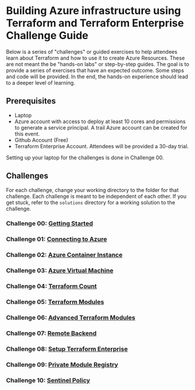 # Building Azure infrastructure using Terraform and Terraform Enterprise Challenge Guide

Below is a series of "challenges" or guided exercises to help attendees learn about Terraform and how to use it to create Azure Resources. These are not meant the be "hands-on labs" or step-by-step guides. The goal is to provide a series of exercises that have an expected outcome. Some steps and code will be provided. In the end, the hands-on experience should lead to a deeper level of learning.

## Prerequisites

- Laptop
- Azure account with access to deploy at least 10 cores and permissions to generate a service principal. A trail Azure account can be created for this event.
- Github Account (Free)
- Terraform Enterprise Account. Attendees will be provided a 30-day trial.

Setting up your laptop for the challenges is done in Challenge 00.

## Challenges

For each challenge, change your working directory to the folder for that challenge.
Each challenge is meant to be independent of each other.
If you get stuck, refer to the `solutions` directory for a working solution to the challenge.

### Challenge 00: [Getting Started](challenges/01-gettingstarted/README.md)

### Challenge 01: [Connecting to Azure](challenges/01-connectingtoazure/README.md)

### Challenge 02: [Azure Container Instance](challenges/02-aci-helloworld/README.md)

### Challenge 03: [Azure Virtual Machine](challenges/03-azurevm/README.md)

### Challenge 04: [Terraform Count](challenges/04-terraformcount/README.md)

### Challenge 05: [Terraform Modules](challenges/05-terraformmodules/README.md)

### Challenge 06: [Advanced Terraform Modules](challenges/06-advancedmodules/README.md)

### Challenge 07: [Remote Backend](challenges/07-remotebackend/README.md)

### Challenge 08: [Setup Terraform Enterprise](challenges/08-setupterraformenterprise/README.md)

### Challenge 09: [Private Module Registry](challenges/09-privatemoduleregistry/README.md)

### Challenge 10: [Sentinel Policy](challenges/10-value/README.md)
